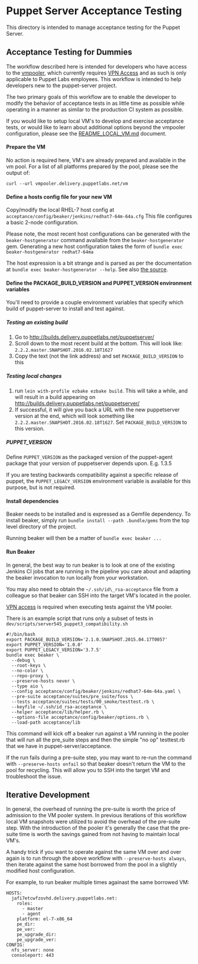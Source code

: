 # Puppet Server Acceptance Testing

This directory is intended to manage acceptance testing for the Puppet Server.

## Acceptance Testing for Dummies

The workflow described here is intended for developers who have access to the
[vmpooler](http://vmpooler.delivery.puppetlabs.net), which currently requires
[VPN Access](https://confluence.puppetlabs.com/display/HELP/VPN+access) and as
such is only applicable to Puppet Labs employees.  This workflow is intended to
help developers new to the puppet-server project.

The two primary goals of this workflow are to enable the developer to modify
the behavior of acceptance tests in as little time as possible while operating
in a manner as similar to the production CI system as possible.

If you would like to setup local VM's to develop and exercise acceptance tests,
or would like to learn about additional options beyond the vmpooler
configuration, please see the [README_LOCAL_VM.md](README_LOCAL_VM.md)
document.

#### Prepare the VM

No action is required here, VM's are already prepared and available in the vm
pool.  For a list of all platforms prepared by the pool, please see the output
of:

    curl --url vmpooler.delivery.puppetlabs.net/vm

#### Define a hosts config file for your new VM

Copy/modify the local RHEL-7 host config at
`acceptance/config/beaker/jenkins/redhat7-64m-64a.cfg`  This file configures a
basic 2-node configuration.

Please note, the most recent host configurations can be generated with the
`beaker-hostgenerator` command available from the `beaker-hostgenerator` gem.
Generating a new host configuration takes the form of `bundle exec beaker-hostgenerator redhat7-64ma`

The host expression is a bit strange and is parsed as per the documentation at
`bundle exec beaker-hostgenerator --help`.  See also [the
source][beaker-hostgenerator].

[beaker-hostgenerator]: https://github.com/puppetlabs/beaker-hostgenerator

#### Define the PACKAGE_BUILD_VERSION and PUPPET_VERSION environment variables

You'll need to provide a couple environment variables that specify which build
of puppet-server to install and test against.

##### Testing an existing build
1. Go to http://builds.delivery.puppetlabs.net/puppetserver/
2. Scroll down to the most recent build at the bottom.  This will look like:
   `2.2.2.master.SNAPSHOT.2016.02.18T1627`
3. Copy the text (not the link address) and set `PACKAGE_BUILD_VERSION` to this

##### Testing local changes
1. run `lein with-profile ezbake ezbake build`. This will take a while, and
   will result in a build appearing on http://builds.delivery.puppetlabs.net/puppetserver/
2. If successful, it will give you back a URL with the new puppetserver version
   at the end, which will look something like `2.2.2.master.SNAPSHOT.2016.02.18T1627`.
   Set `PACKAGE_BUILD_VERSION` to this version.

##### PUPPET_VERSION
Define `PUPPET_VERSION` as the packaged version of the puppet-agent package
that your version of puppetserver depends upon. E.g. 1.3.5

If you are testing backwards compatibility against a specific release of
puppet, the `PUPPET_LEGACY_VERSION` environment variable is available for this
purpose, but is not required.

#### Install dependencies

Beaker needs to be installed and is expressed as a Gemfile dependency.  To
install beaker, simply run `bundle install --path .bundle/gems` from the top
level directory of the project.

Running beaker will then be a matter of `bundle exec beaker ...`

#### Run Beaker

In general, the best way to run beaker is to look at one of the existing
Jenkins CI jobs that are running in the pipeline you care about and adapting
the beaker invocation to run locally from your workstation.

You may also need to obtain the `~/.ssh/id\_rsa-acceptance` file from a
colleague so that beaker can SSH into the target VM's located in the pooler.

[VPN access](https://confluence.puppetlabs.com/display/HELP/VPN+access) is
required when executing tests against the VM pooler.

There is an example script that runs only a subset of tests in
`dev/scripts/server545_puppet3_compatibility.sh`

    #!/bin/bash
    export PACKAGE_BUILD_VERSION='2.1.0.SNAPSHOT.2015.04.17T0057'
    export PUPPET_VERSION='1.0.0'
    export PUPPET_LEGACY_VERSION='3.7.5'
    bundle exec beaker \
      --debug \
      --root-keys \
      --no-color \
      --repo-proxy \
      --preserve-hosts never \
      --type aio \
      --config acceptance/config/beaker/jenkins/redhat7-64m-64a.yaml \
      --pre-suite acceptance/suites/pre_suite/foss \
      --tests acceptance/suites/tests/00_smoke/testtest.rb \
      --keyfile ~/.ssh/id_rsa-acceptance \
      --helper acceptance/lib/helper.rb \
      --options-file acceptance/config/beaker/options.rb \
      --load-path acceptance/lib

This command will kick off a beaker run against a VM running in the pooler that
will run all the pre_suite steps and then the simple "no op" testtest.rb that
we have in puppet-server/acceptance.

If the run fails during a pre-suite step, you may want to re-run the command
with `--preserve-hosts onfail` so that beaker doesn't return the VM to the pool
for recycling.  This will allow you to SSH into the target VM and troubleshoot
the issue.

## Iterative Development

In general, the overhead of running the pre-suite is worth the price of
admission to the VM pooler system.  In previous iterations of this workflow
local VM snapshots were utilized to avoid the overhead of the pre-suite step.
With the introduction of the pooler it's generally the case that the pre-suite
time is worth the savings gained from not having to maintain local VM's.

A handy trick if you want to operate against the same VM over and over again is
to run through the above workflow with `--preserve-hosts always`, then iterate
against the same host borrowed from the pool in a slightly modified host
configuration.

For example, to run beaker multiple times againast the same borrowed VM:

    HOSTS:
      jafi7etcwfzovhd.delivery.puppetlabs.net:
        roles:
          - master
          - agent
        platform: el-7-x86_64
        pe_dir:
        pe_ver:
        pe_upgrade_dir:
        pe_upgrade_ver:
    CONFIG:
      nfs_server: none
      consoleport: 443
